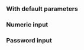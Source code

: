 ### With default parameters

<!-- example(input-overview) -->

### Numeric input

<!-- example(input-number-overview) -->

### Password input

<!-- example(input-password-overview) -->
